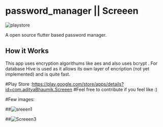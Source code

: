 # password_manager || Screeen  

![playstore](https://user-images.githubusercontent.com/52599836/120022778-81833e00-c00a-11eb-84a5-207e8c1026f5.png)


A open source flutter based password manager.

## How it Works

This app uses encryption algorithums like aes and also uses bcrypt . 
For database Hive is used as it allows its own layer of encription (not yet implemented) and is quite fast.

#Play Store :https://play.google.com/store/apps/details?id=com.adityaBhaumik.Screeen
#Feel free to contribute if you feel like :)

#Few images:



##![sreeen1](https://user-images.githubusercontent.com/52599836/120022664-5a2c7100-c00a-11eb-8107-f564bae60b62.png)

##![Screeen3](https://user-images.githubusercontent.com/52599836/120022667-5d276180-c00a-11eb-958d-79be04e1f87b.png)


